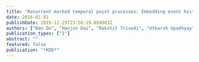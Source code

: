 ```yaml
---
title: "Recurrent marked temporal point processes: Embedding event history to vector"
date: 2016-01-01
publishDate: 2019-12-29T23:50:19.884003Z
authors: ["Nan Du", "Hanjun Dai", "Rakshit Trivedi", "Utkarsh Upadhyay", "Manuel Gomez-Rodriguez", "Le Song"]
publication_types: ["1"]
abstract: ""
featured: false
publication: "*KDD*"
---
```


